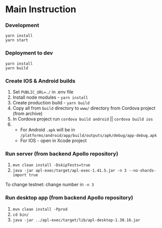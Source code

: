 Main Instruction
========================================
### Development
```
yarn install
yarn start
```

### Deployment to dev
```
yarn install
yarn build
```

### Create IOS & Android builds
1. Set `PUBLIC_URL=./` in .env file
2. Install node modules - `yarn install`
3. Create production build - `yarn build`
4. Copy all from `build` directory to `www/` directory from Cordova project (from archive)
5. In Cordova project run `cordova build android` || `cordova build ios`
6.  - For Android `.apk` will be in `/platforms/android/app/build/outputs/apk/debug/app-debug.apk`
    - For IOS - open in Xcode project

### Run server (from backend Apollo repository)
1. `mvn clean install -DskipTests=true`
2. `java -jar apl-exec/target/apl-exec-1.41.5.jar -n 3 --no-shards-import true`

To change testnet: change number in `-n 3`

### Run desktop app (from backend Apollo repository)
1. `mvn clean install -Pprod`
2. `cd bin/`
3. `java -jar ../apl-exec/target/lib/apl-desktop-1.30.16.jar`